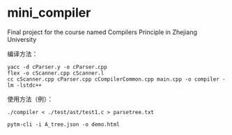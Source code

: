 # mini_compiler
Final project for the course named Compilers Principle in Zhejiang University

编译方法：
```
yacc -d cParser.y -o cParser.cpp
flex -o cScanner.cpp cScanner.l
cc cScanner.cpp cParser.cpp cCompilerCommon.cpp main.cpp -o compiler -lm -lstdc++
```
使用方法（例）：
```
./compiler < ./test/ast/test1.c > parsetree.txt

pytm-cli -i A_tree.json -o demo.html

```
